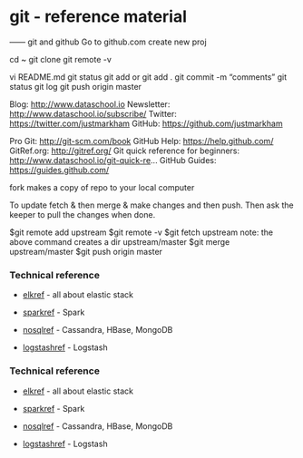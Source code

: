 # git - reference material
 ——
git and github
Go to github.com
create new proj

cd ~
git clone <url>
git remote -v

vi README.md
git status
git add <fn>
or
git add .
git commit -m “comments”
git status
git log
git push origin master

Blog: http://www.dataschool.io
Newsletter: http://www.dataschool.io/subscribe/
Twitter: https://twitter.com/justmarkham
GitHub: https://github.com/justmarkham

Pro Git: http://git-scm.com/book
GitHub Help: https://help.github.com/
GitRef.org: http://gitref.org/
Git quick reference for beginners: http://www.dataschool.io/git-quick-re...
GitHub Guides: https://guides.github.com/

fork makes a copy of repo to your local computer

To update fetch & then merge & make changes and then push.
Then ask the keeper to pull the changes when done.


$git remote add upstream <url>
$git remote -v
$git fetch upstream
note: the above command creates a dir upstream/master
$git merge upstream/master
$git push origin master



### Technical reference
* [elkref] - all about elastic stack
* [sparkref] - Spark
* [nosqlref] - Cassandra, HBase, MongoDB
* [logstashref] - Logstash

   [elkref]: <https://github.com/shradhatx/reference/elkdoc>
   [sparkref]: <https://github.com/shradhatx/reference/elkdoc>
   [nosqlref]: <https://github.com/shradhatx/reference/nosqldoc>
   [logstashref]: <https://github.com/shradhatx/reference/logstashdoc>

















### Technical reference
* [elkref] - all about elastic stack
* [sparkref] - Spark
* [nosqlref] - Cassandra, HBase, MongoDB
* [logstashref] - Logstash

   [elkref]: <https://github.com/shradhatx/reference/elkdoc>
   [sparkref]: <https://github.com/shradhatx/reference/elkdoc>
   [nosqlref]: <https://github.com/shradhatx/reference/nosqldoc>
   [logstashref]: <https://github.com/shradhatx/reference/logstashdoc>











